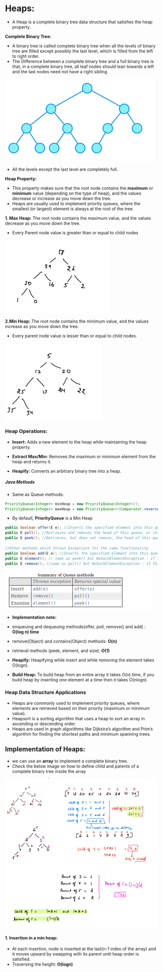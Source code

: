 # Heaps:

- A Heap is a complete binary tree data structure that satisfies the heap property.

__Complete Binary Tree:__

- A binary tree is called complete binary tree when all the levels of binary tree are filled except possibly the last level, which is filled from the left to right order.
- The Difference between a complete binary tree and a full binary tree is that, in a complete binary tree, all leaf nodes should lean towards a left and the last nodes need not have a right sibling.

![complete_binary_tree.png](complete_binary_tree.png)

- All the levels except the last level are completely full.

__Heap Property:__

- This property makes sure that the root node contains the **maximum** or **minimum** value (depending on the type of heap), and the values decrease or increase as you move down the tree.
-  Heaps are usually used to implement priority queues, where the smallest (or largest) element is always at the root of the tree.

__1. Max Heap:__ The root node contains the maximum value, and the values decrease as you move down the tree.

- Every Parent node value is greater than or equal to child nodes

 ![max_heap.png](max_heap.png)



__2.Min Heap:__ The root node contains the minimum value, and the values increase as you move down the tree.

- Every parent node value is lesser than or equal to child nodes.

![min_heap.png](min_heap.png)


### Heap Operations:

- __Insert:__ Adds a new element to the heap while maintaining the heap property.

- __Extract Max/Min:__ Removes the maximum or minimum element from the heap and returns it.

- __Heapify:__ Converts an arbitrary binary tree into a heap.
  
##### Java Methods
- Same as Queue methods:


````java
PriorityQueue<Integer> minHeap = new PriorityQueue<Integer>();
PriorityQueue<Integer> maxHeap = new PriorityQueue<>(Comparator.reverseOrder());
````

- By default, **PriorityQueue** is a Min Heap

````java
public boolean offer(E e); //Inserts the specified element into this queue if it is possible to do so immediately without violating capacity restrictions. When using a capacity-restricted queue, this method is generally preferable to add(E), which can fail to insert an element only by throwing an exception.
public E poll(); //Retrieves and removes the head of this queue, or returns null if this queue is empty.
public E peek(); //Retrieves, but does not remove, the head of this queue, or returns null if this queue is empty.

//Other methods which throws Exceptions for the same functionality
public boolean add(E e); //Inserts the specified element into this queue if it is possible to do so immediately without violating capacity restrictions, returning true upon success and throwing an IllegalStateException if no space is currently available.
public E element(); // same as peek() but NoSuchElementException - if this queue is empty
public E remove(); //same as poll() but NoSuchElementException - if this queue is empty
````

![queue_methods.png](queue_methods.png)

- __Implementation note:__ 
- enqueuing and dequeuing methods(offer, poll, remove() and add) :  **O(log n) time** 
- remove(Object) and contains(Object) methods: **O(n)** 
- retrieval methods (peek, element, and size): **O(1)**

- __Heapify:__ Heapifying while insert and while removing the element takes O(logn).
- __Build Heap:__ To build heap from an entire array it takes O(n) time, if you build heap by inserting one element at a time then it takes O(nlogn)

### Heap Data Structure Applications

- Heaps are commonly used to implement priority queues, where elements are retrieved based on their priority (maximum or minimum value).
- Heapsort is a sorting algorithm that uses a heap to sort an array in ascending or descending order.
- Heaps are used in graph algorithms like Dijkstra’s algorithm and Prim’s algorithm for finding the shortest paths and minimum spanning trees.


## Implementation of Heaps:

- we can use an **array** to implement a complete binary tree. 
- Check the below image on how to define child and parents of a complete binary tree inside the array

![heap_parent_child_array_info.png](heap_parent_child_array_info.png)


#### 1. Insertion in a min heap:
- At each insertion, node is inserted at the last(n-1 index of the array) and it moves upward by swapping with its parent until heap order is satisfied.
- Traversing the height: **O(logn)**
